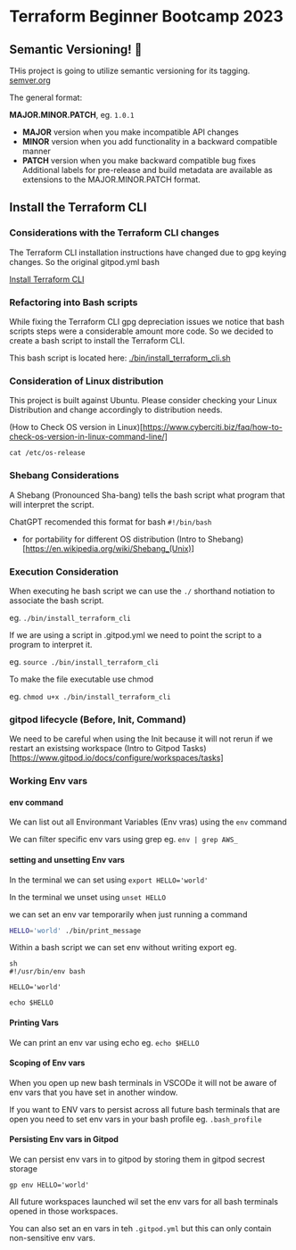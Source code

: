 # Terraform Beginner Bootcamp 2023

## Semantic Versioning! :mage:

THis project is going to utilize semantic versioning for its tagging.
[semver.org](https://semver.org/)

The general format:

**MAJOR.MINOR.PATCH**, eg. `1.0.1`

- **MAJOR** version when you make incompatible API changes
- **MINOR** version when you add functionality in a backward compatible manner
- **PATCH** version when you make backward compatible bug fixes
Additional labels for pre-release and build metadata are available as extensions to the MAJOR.MINOR.PATCH format.

## Install the Terraform CLI

### Considerations with the Terraform CLI changes
The Terraform CLI installation instructions have changed due to gpg keying changes. So the original gitpod.yml bash

[Install Terraform CLI](https://developer.hashicorp.com/terraform/tutorials/aws-get-started/install-cli)


### Refactoring into Bash scripts
While fixing the Terraform CLI gpg depreciation issues we notice that bash scripts steps were a considerable amount more code. So we decided to create a bash script to install the Terraform CLI. 

This bash script is located here: [./bin/install_terraform_cli.sh](./bin/install_terraform_cli.sh)

### Consideration of Linux distribution

This project is built against Ubuntu.
Please consider checking your Linux Distribution and change accordingly to distribution needs.

(How to Check OS version in Linux)[https://www.cyberciti.biz/faq/how-to-check-os-version-in-linux-command-line/]

```cat /etc/os-release```

### Shebang Considerations

A Shebang (Pronounced Sha-bang) tells the bash script what program that will interpret the script.

ChatGPT recomended this format for bash ```#!/bin/bash```

- for portability for different OS distribution
(Intro to Shebang)[https://en.wikipedia.org/wiki/Shebang_(Unix)]

### Execution Consideration

When executing he bash script we can use the `./` shorthand notiation to associate the bash script. 

eg. `./bin/install_terraform_cli`

If we are using a script in .gitpod.yml we need to point the script to a program to interpret it.

eg. ```source ./bin/install_terraform_cli```

To make the file executable use chmod

eg. ```chmod u+x ./bin/install_terraform_cli```

### gitpod lifecycle (Before, Init, Command)

We need to be careful when using the Init because it will not rerun if we restart an existsing workspace
(Intro to Gitpod Tasks)[https://www.gitpod.io/docs/configure/workspaces/tasks]

### Working Env vars

#### env command

We can list out all Environmant Variables (Env vras) using the `env` command

We can filter specific env vars using grep eg. `env | grep AWS_`

#### setting and unsetting Env vars

In the terminal we can set using `export HELLO='world'`

In the terminal we unset using `unset HELLO`

we can set an env var temporarily when just running a command

```sh
HELLO='world' ./bin/print_message
```
Within a bash script we can set env without writing export eg.

```
sh
#!/usr/bin/env bash

HELLO='world'

echo $HELLO
```

#### Printing Vars

We can print an env var using echo eg. `echo $HELLO`

#### Scoping of Env vars

When you open up new bash terminals in VSCODe it will not be aware of env vars that you have set in another window.

If you want to ENV vars to persist across all future bash terminals that are open you need to set env vars in your bash profile eg. `.bash_profile`

#### Persisting Env vars in Gitpod

We can persist env vars in to gitpod by storing them in gitpod secrest storage

```
gp env HELLO='world'
```

All future workspaces launched wil set the env vars for all bash terminals opened in those workspaces.

You can also set an en vars in teh `.gitpod.yml` but this can only contain non-sensitive env vars.

